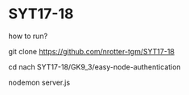 # SYT17-18

how to run?

git clone https://github.com/nrotter-tgm/SYT17-18

cd nach SYT17-18/GK9_3/easy-node-authentication

nodemon server.js

